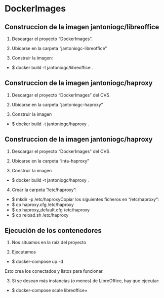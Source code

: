 # DockerImages
## Construccion de la imagen jantoniogc/libreoffice

1) Descargar el proyecto “DockerImages”.

2) Ubicarse en la carpeta “jantoniogc-libreoffice”

3) Construir la imagen:
  - $ docker build -t jantoniogc/libreoffice .

## Construccion de la imagen jantoniogc/haproxy
1) Descargar el proyecto “DockerImages” del CVS.

2) Ubicarse en la carpeta “jantoniogc-haproxy”

3) Construir la imagen
  - $ docker build -t jantoniogc/haproxy .

## Construccion de la imagen jantoniogc/haproxy
1) Descargar el proyecto “DockerImages” del CVS.

2) Ubicarse en la carpeta “inta-haproxy”

3) Construir la imagen

  - $ docker build -t jantoniogc/haproxy .

4) Crear la carpeta “/etc/haproxy”:
  - $ mkdir -p /etc/haproxyCopiar los siguientes ficheros en “/etc/haproxy”:
  - $ cp haproxy.cfg /etc/haproxy
  - $ cp haproxy_default.cfg /etc/haproxy
  - $ cp reload.sh /etc/haproxy

## Ejecución de los contenedores
1) Nos situamos en la raiz del proyecto

2) Ejecutamos
  - $ docker-compose up -d

  Esto crea los conectados y listos para funcionar.

3) Si se desean más instancias (o menos) de LibreOffice, hay que ejecutar:
  - $ docker-compose scale libreoffice=<N>

